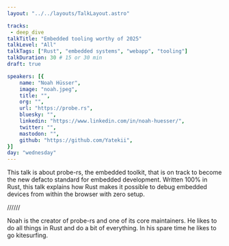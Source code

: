 ```yaml
---
layout: "../../layouts/TalkLayout.astro"

tracks: 
 - deep_dive
talkTitle: "Embedded tooling worthy of 2025"
talkLevel: "All"
talkTags: ["Rust", "embedded systems", "webapp", "tooling"]
talkDuration: 30 # 15 or 30 min
draft: true

speakers: [{
    name: "Noah Hüsser",
    image: "noah.jpeg",
    title: "",
    org: "",
    url: "https://probe.rs",
    bluesky: "",
    linkedin: "https://www.linkedin.com/in/noah-huesser/",
    twitter: "",
    mastodon: "",
    github: "https://github.com/Yatekii",
}]
day: "wednesday"
---
```


This talk is about probe-rs, the embedded toolkit, that is on track to become the new defacto standard for embedded development.
Written 100% in Rust, this talk explains how Rust makes it possible to debug embedded devices from within the browser with zero setup.

////// <!-- sepatator between abstract and bio -->

Noah is the creator of probe-rs and one of its core maintainers. He likes to do all things in Rust and do a bit of everything. In his spare time he likes to go kitesurfing.


